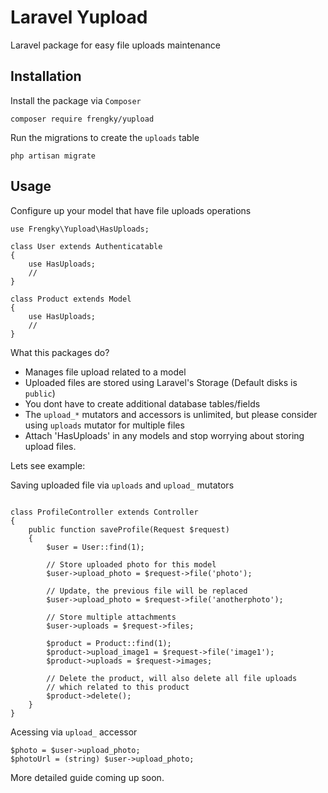 # Laravel Yupload

Laravel package for easy file uploads maintenance

## Installation
Install the package via `Composer`
```
composer require frengky/yupload
```

Run the migrations to create the `uploads` table
```
php artisan migrate
```

## Usage
Configure up your model that have file uploads operations
```
use Frengky\Yupload\HasUploads;

class User extends Authenticatable
{
    use HasUploads;
    //
}

class Product extends Model
{
    use HasUploads;
    //
}
```
What this packages do?

- Manages file upload related to a model
- Uploaded files are stored using Laravel's Storage (Default disks is `public`)
- You dont have to create additional database tables/fields
- The `upload_*` mutators and accessors is unlimited, but please consider using `uploads` mutator for multiple files
- Attach 'HasUploads' in any models and stop worrying about storing upload files. 

Lets see example:

Saving uploaded file via `uploads` and `upload_` mutators
```

class ProfileController extends Controller
{
    public function saveProfile(Request $request)
    {
        $user = User::find(1);
        
        // Store uploaded photo for this model
        $user->upload_photo = $request->file('photo');
        
        // Update, the previous file will be replaced
        $user->upload_photo = $request->file('anotherphoto');
        
        // Store multiple attachments
        $user->uploads = $request->files;
        
        $product = Product::find(1);
        $product->upload_image1 = $request->file('image1'); 
        $product->uploads = $request->images;
        
        // Delete the product, will also delete all file uploads 
        // which related to this product
        $product->delete();
    }
}

```

Acessing via `upload_` accessor
```
$photo = $user->upload_photo;
$photoUrl = (string) $user->upload_photo;
```

More detailed guide coming up soon.